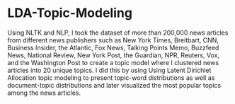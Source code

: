 # LDA-Topic-Modeling
Using NLTK and NLP, I took the dataset of more than 200,000 news articles from different news publishers such as New York Times, Breitbart, CNN, Business Insider, the  Atlantic, Fox News, Talking Points Memo, Buzzfeed News, National Review, New York Post,  the Guardian, NPR, Reuters, Vox, and the Washington Post to create a topic model where I clustered news articles into 20 unique topics. I did this by using Using Latent Dirichlet Allocation topic modeling to present topic-word distributions as well as document-topic distributions and later visualized the most popular topics among the news articles. 
